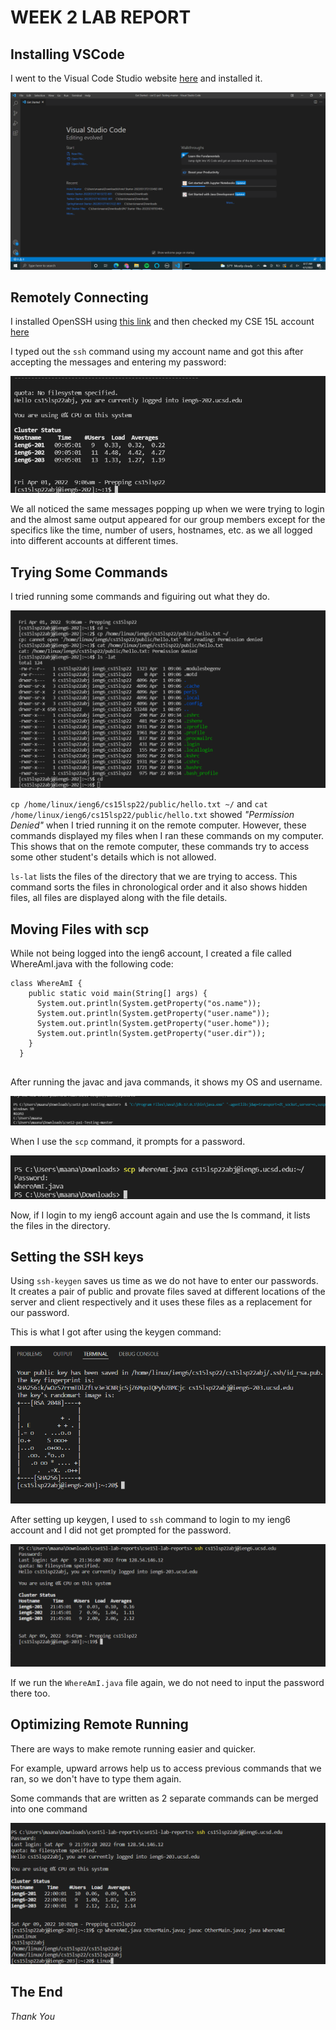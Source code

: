 # WEEK 2 LAB REPORT
 
## Installing VSCode
 
I went to the Visual Code Studio website [here](https://code.visualstudio.com/) and installed it.  
 
![Image](VSCode.png)
 
 
## Remotely Connecting
 
I installed OpenSSH using [this link](https://docs.microsoft.com/en-us/windows-server/administration/openssh/openssh_install_firstuse) and then checked my CSE 15L account [here](https://sdacs.ucsd.edu/~icc/index.php)
 
I typed out the `ssh` command using my account name and got this after accepting the messages and entering my password:
 
![Image](RemoteSSH.png)
 
We all noticed the same messages popping up when we were trying to login and the almost same output appeared for our group members except for the specifics like the time, number of users, hostnames, etc. as we all logged into different accounts at different times.
 
## Trying Some Commands
 
I tried running some commands and figuiring out what they do.
 
![Image](Commands.png)
 
`cp /home/linux/ieng6/cs15lsp22/public/hello.txt ~/` and `cat /home/linux/ieng6/cs15lsp22/public/hello.txt`
 showed _"Permission Denied"_ when I tried running it on the remote computer. However, these commands displayed my files when I ran these commands on my computer. This shows that on the remote computer, these commands try to access some other student's details which is not allowed.
 
`ls-lat` lists the files of the directory that we are trying to access. This command sorts the files in chronological order and it also shows hidden files, all files are displayed along with the file details.
 
## Moving Files with scp
 
While not being logged into the ieng6 account, I created a file called WhereAmI.java with the following code:

```
class WhereAmI {
    public static void main(String[] args) {
      System.out.println(System.getProperty("os.name"));
      System.out.println(System.getProperty("user.name"));
      System.out.println(System.getProperty("user.home"));
      System.out.println(System.getProperty("user.dir"));
    }
  }
  
```
 
After running the javac and java commands, it shows my OS and username.
 
![Image](output1.png)
 
When I use the `scp` command, it prompts for a password.
 
![Image](output2.png)
 
Now, if I login to my ieng6 account again and use the ls command, it lists the files in the directory.
 
## Setting the SSH keys
 
Using `ssh-keygen` saves us time as we do not have to enter our passwords. It creates a pair of public and provate files saved at different locations of the server and client respectively and it uses these files as a replacement for our password.
 
This is what I got after using the keygen command:
 
![Image](Randomart.png)
 
After setting up keygen, I used to `ssh` command to login to my ieng6 account and I did not get prompted for the password.
 
![Image](NoPassword.png)
 
If we run the `WhereAmI.java` file again, we do not need to input the password there too.
 
 
## Optimizing Remote Running
 
There are ways to make remote running easier and quicker.
 
For example, upward arrows help us to access previous commands that we ran, so we don't have to type them again.
 
Some commands that are written as 2 separate commands can be merged into one command
 
![Image](EasyRunning.png)
 
 
## The End
_Thank You_

